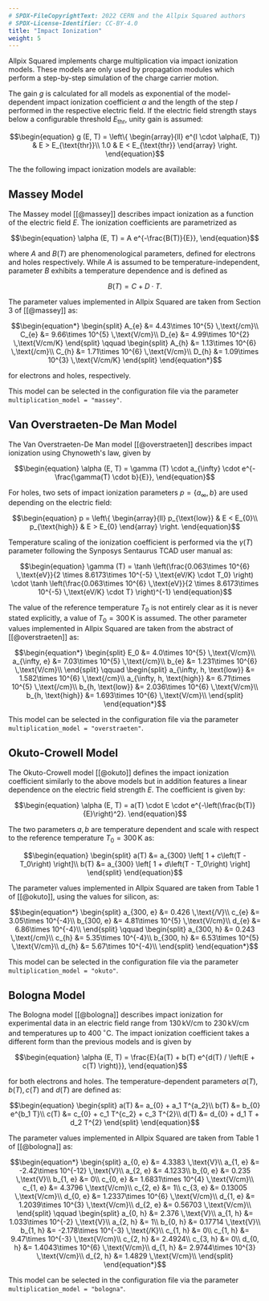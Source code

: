 ```yaml
---
# SPDX-FileCopyrightText: 2022 CERN and the Allpix Squared authors
# SPDX-License-Identifier: CC-BY-4.0
title: "Impact Ionization"
weight: 5
---
```


Allpix Squared implements charge multiplication via impact ionization models. These models are only used by propagation
modules which perform a step-by-step simulation of the charge carrier motion.

The gain $`g`$ is calculated for all models as exponential of the model-dependent impact ionization coefficient $`\alpha`$ and
the length of the step $`l`$ performed in the respective electric field. If the electric field strength stays below a
configurable threshold $`E_{\text{thr}}`$, unity gain is assumed:

```math
\begin{equation}
    g (E, T) = \left\{
    \begin{array}{ll}
        e^{l \cdot \alpha(E, T)} & E > E_{\text{thr}}\\
        1.0 & E < E_{\text{thr}}
    \end{array}
    \right.
\end{equation}
```

The the following impact ionization models are available:

## Massey Model

The Massey model \[[@massey]\] describes impact ionization as a function of the electric field $`E`$.
The ionization coefficients are parametrized as

```math
\begin{equation}
    \alpha (E, T) = A e^{-\frac{B(T)}{E}},
\end{equation}
```

where $`A`$ and $`B(T)`$ are phenomenological parameters, defined for electrons and holes respectively.
While $`A`$ is assumed to be temperature-independent, parameter $`B`$ exhibits a temperature dependence and is defined as

```math
\begin{equation}
    B(T) = C + D \cdot T.
\end{equation}
```

The parameter values implemented in Allpix Squared are taken from Section 3 of \[[@massey]\] as:

```math
\begin{equation*}
    \begin{split}
        A_{e} &= 4.43\times 10^{5} \,\text{/cm}\\
        C_{e} &= 9.66\times 10^{5} \,\text{V/cm}\\
        D_{e} &= 4.99\times 10^{2} \,\text{V/cm/K}
    \end{split}
    \qquad
    \begin{split}
        A_{h} &= 1.13\times 10^{6} \,\text{/cm}\\
        C_{h} &= 1.71\times 10^{6} \,\text{V/cm}\\
        D_{h} &= 1.09\times 10^{3} \,\text{V/cm/K}
    \end{split}
\end{equation*}
```

for electrons and holes, respectively.

This model can be selected in the configuration file via the parameter `multiplication_model = "massey"`.


## Van Overstraeten-De Man Model

The Van Overstraeten-De Man model \[[@overstraeten]\] describes impact ionization using Chynoweth's law, given by

```math
\begin{equation}
    \alpha (E, T) = \gamma (T) \cdot a_{\infty} \cdot e^{-\frac{\gamma(T) \cdot b}{E}},
\end{equation}
```

For holes, two sets of impact ionization parameters $`p = \left\{ a_{\infty}, b \right\}`$ are used depending on the electric field:

```math
\begin{equation}
    p = \left\{
    \begin{array}{ll}
        p_{\text{low}} & E < E_{0}\\
        p_{\text{high}} & E > E_{0}
    \end{array}
    \right.
\end{equation}
```

Temperature scaling of the ionization coefficient is performed  via the $`\gamma(T)`$ parameter following the Synposys
Sentaurus TCAD user manual as:

```math
\begin{equation}
    \gamma (T) = \tanh \left(\frac{0.063\times 10^{6} \,\text{eV}}{2 \times 8.6173\times 10^{-5} \,\text{eV/K} \cdot T_0} \right) \cdot \tanh \left(\frac{0.063\times 10^{6} \,\text{eV}}{2 \times 8.6173\times 10^{-5} \,\text{eV/K} \cdot T} \right)^{-1}
\end{equation}
```

The value of the reference temperature $`T_0`$ is not entirely clear as it is never stated explicitly, a value of
$`T_0 = 300 \,\text{K}`$ is assumed. The other parameter values implemented in Allpix Squared are taken from the abstract
of \[[@overstraeten]\] as:

```math
\begin{equation*}
    \begin{split}
        E_0 &= 4.0\times 10^{5} \,\text{V/cm}\\
        a_{\infty, e} &= 7.03\times 10^{5} \,\text{/cm}\\
        b_{e} &= 1.231\times 10^{6} \,\text{V/cm}\\
    \end{split}
    \qquad
    \begin{split}
        a_{\infty, h, \text{low}} &= 1.582\times 10^{6} \,\text{/cm}\\
        a_{\infty, h, \text{high}} &= 6.71\times 10^{5} \,\text{/cm}\\
        b_{h, \text{low}} &= 2.036\times 10^{6} \,\text{V/cm}\\
        b_{h, \text{high}} &= 1.693\times 10^{6} \,\text{V/cm}\\
    \end{split}
\end{equation*}
```

This model can be selected in the configuration file via the parameter `multiplication_model = "overstraeten"`.

## Okuto-Crowell Model

The Okuto-Crowell model \[[@okuto]\] defines the impact ionization coefficient similarly to the above models but in addition
features a linear dependence on the electric field strength $`E`$. The coefficient is given by:

```math
\begin{equation}
    \alpha (E, T) = a(T) \cdot E \cdot e^{-\left(\frac{b(T)}{E}\right)^2}.
\end{equation}
```

The two parameters $`a, b`$ are temperature dependent and scale with respect to the reference temperature
$`T_0 = 300 \,\text{K}`$ as:

```math
\begin{equation}
    \begin{split}
        a(T) &= a_{300} \left[ 1 + c\left(T - T_0\right) \right]\\
        b(T) &= a_{300} \left[ 1 + d\left(T - T_0\right) \right]
    \end{split}
\end{equation}
```

The parameter values implemented in Allpix Squared are taken from Table 1 of \[[@okuto]\], using the values for silicon, as:

```math
\begin{equation*}
    \begin{split}
        a_{300, e} &= 0.426 \,\text{/V}\\
        c_{e} &= 3.05\times 10^{-4}\\
        b_{300, e} &= 4.81\times 10^{5} \,\text{V/cm}\\
        d_{e} &= 6.86\times 10^{-4}\\
    \end{split}
    \qquad
    \begin{split}
        a_{300, h} &= 0.243 \,\text{/cm}\\
        c_{h} &= 5.35\times 10^{-4}\\
        b_{300, h} &= 6.53\times 10^{5} \,\text{V/cm}\\
        d_{h} &= 5.67\times 10^{-4}\\
    \end{split}
\end{equation*}
```

This model can be selected in the configuration file via the parameter `multiplication_model = "okuto"`.

## Bologna Model

The Bologna model \[[@bologna]\] describes impact ionization for experimental data in an electric field range from
$`130 \,\text{kV/cm}`$ to $`230 \,\text{kV/cm}`$ and temperatures up to $`400 \,^{\circ}\text{C}`$. The impact ionization
coefficient takes a different form than the previous models and is given by

```math
\begin{equation}
    \alpha (E, T) = \frac{E}{a(T) + b(T) e^{d(T) / \left(E + c(T) \right)}},
\end{equation}
```

for both electrons and holes.
The temperature-dependent parameters $`a(T), b(T), c(T)`$ and $`d(T)`$ are defined as:

```math
\begin{equation}
    \begin{split}
        a(T) &= a_{0} + a_1 T^{a_2}\\
        b(T) &= b_{0} e^{b_1 T}\\
        c(T) &= c_{0} + c_1 T^{c_2} + c_3 T^{2}\\
        d(T) &= d_{0} + d_1 T + d_2 T^{2}
    \end{split}
\end{equation}
```

The parameter values implemented in Allpix Squared are taken from Table 1 of \[[@bologna]\] as:

```math
\begin{equation*}
    \begin{split}
        a_{0, e} &= 4.3383 \,\text{V}\\
        a_{1, e} &= -2.42\times 10^{-12} \,\text{V}\\
        a_{2, e} &= 4.1233\\
        b_{0, e} &= 0.235 \,\text{V}\\
        b_{1, e} &= 0\\
        c_{0, e} &= 1.6831\times 10^{4} \,\text{V/cm}\\
        c_{1, e} &= 4.3796 \,\text{V/cm}\\
        c_{2, e} &= 1\\
        c_{3, e} &= 0.13005 \,\text{V/cm}\\
        d_{0, e} &= 1.2337\times 10^{6} \,\text{V/cm}\\
        d_{1, e} &= 1.2039\times 10^{3} \,\text{V/cm}\\
        d_{2, e} &= 0.56703 \,\text{V/cm}\\
    \end{split}
    \qquad
    \begin{split}
        a_{0, h} &= 2.376 \,\text{V}\\
        a_{1, h} &= 1.033\times 10^{-2} \,\text{V}\\
        a_{2, h} &= 1\\
        b_{0, h} &= 0.17714 \,\text{V}\\
        b_{1, h} &= -2.178\times 10^{-3} \,\text{/K}\\
        c_{1, h} &= 0\\
        c_{1, h} &= 9.47\times 10^{-3} \,\text{V/cm}\\
        c_{2, h} &= 2.4924\\
        c_{3, h} &= 0\\
        d_{0, h} &= 1.4043\times 10^{6} \,\text{V/cm}\\
        d_{1, h} &= 2.9744\times 10^{3} \,\text{V/cm}\\
        d_{2, h} &= 1.4829 \,\text{V/cm}\\
    \end{split}
\end{equation*}
```

This model can be selected in the configuration file via the parameter `multiplication_model = "bologna"`.

